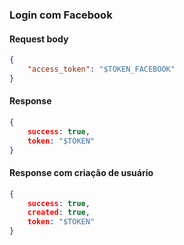 ### Login com Facebook


#### Request body

```json
{
	"access_token": "$TOKEN_FACEBOOK"
}
```

#### Response 


```json
{
	success: true,
	token: "$TOKEN"
}
```


#### Response com criação de usuário


```json
{
	success: true,
	created: true,
	token: "$TOKEN"
}
```